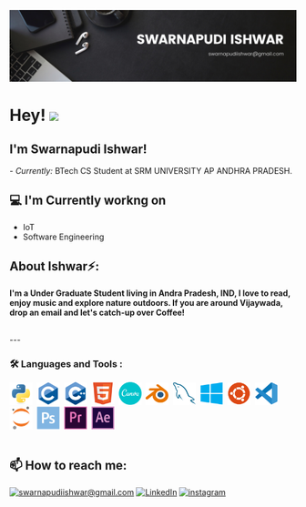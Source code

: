 ![Swarnapudi Ishwar Banner Image](./banner1.png)
<!-- <h2 align='center'>Swarnapudi Ishwar @ pudiish</h2>
<p align='center'><b>Under Graduate Student at SRM UNIVERSITY AP ANDHRA PRADESH</b></p> -->

<h1>Hey! <img src="https://media.giphy.com/media/hvRJCLFzcasrR4ia7z/giphy.gif" width="25px"/></h1>


<h2>I'm Swarnapudi Ishwar!</h2> 
- <i>Currently:</i> BTech CS Student at SRM UNIVERSITY AP ANDHRA PRADESH.

<h2>💻 I'm Currently workng on</h2>

- IoT
- Software Engineering

<h2> About Ishwar⚡:</h2>
<p><b>
I'm a Under Graduate Student living in Andra Pradesh, IND, I love to read, enjoy music and explore nature outdoors. If you are around Vijaywada, drop an email and let's catch-up over Coffee!
</b>
</p>
<br>
---

### :hammer_and_wrench: Languages and Tools :
<div>
  <img src="https://github.com/devicons/devicon/blob/master/icons/python/python-original.svg" title="Python" alt="java" width="40" height="40"/>&nbsp;
  <img src="https://github.com/devicons/devicon/blob/master/icons/c/c-original.svg" title="C" alt="java" width="40" height="40"/>&nbsp;
  <img src="https://github.com/devicons/devicon/blob/master/icons/cplusplus/cplusplus-original.svg" title="C++" alt="cpp" width="40" height="40"/>&nbsp;
  <img src="https://github.com/devicons/devicon/blob/master/icons/html5/html5-original.svg" title="HTML" alt="html" width="40" height="40"/>&nbsp;
  <img src="https://github.com/devicons/devicon/blob/master/icons/canva/canva-original.svg" title="Canva" alt="canva" width="40" height="40"/>&nbsp;
  <img src="https://github.com/devicons/devicon/blob/master/icons/blender/blender-original.svg" title="Blender" alt="Blender" width="40" height="40"/>&nbsp;
  <img src="https://github.com/devicons/devicon/blob/master/icons/mysql/mysql-original.svg" title="MySQL" alt="sql" width="40" height="40"/>&nbsp;
  <img src="https://github.com/devicons/devicon/blob/master/icons/windows8/windows8-original.svg" title="Windows" alt="win" width="40" height="40"/>&nbsp;
  <img src="https://github.com/devicons/devicon/blob/master/icons/ubuntu/ubuntu-plain.svg" title="Linux" alt="linux" width="40" height="40"/>&nbsp;
  <img src="https://github.com/devicons/devicon/blob/master/icons/vscode/vscode-original.svg" title="VSCode" alt="vscode" width="40" height="40"/>&nbsp;
  <img src="https://github.com/devicons/devicon/blob/master/icons/jupyter/jupyter-original.svg" title="Jupyter" alt="jupyter" width="40" height="40"/>&nbsp;
  <img src="https://github.com/devicons/devicon/blob/master/icons/photoshop/photoshop-plain.svg" title="Photoshop" alt="Photoshop" width="40" height="40"/>&nbsp;
  <img src="https://github.com/devicons/devicon/blob/master/icons/premierepro/premierepro-original.svg" title="Premier pro" alt="Premier pro" width="40";height="40"/>&nbsp;
  <img src="https://github.com/devicons/devicon/blob/master/icons/aftereffects/aftereffects-original.svg" title="After effects" alt="After effects" width="40";height="40"/>&nbsp;
  
</div>
<br>

<h2>📫 How to reach me:</h2>

<a href="mailto:swarnapudiishwar@gmail.com">![swarnapudiishwar@gmail.com](https://img.shields.io/badge/Gmail-D14836?style=for-the-badge&logo=gmail&logoColor=white)</a> <a href="https://www.linkedin.com/in/swarnapudi-ishwar-baa1411b0/">![LinkedIn](https://img.shields.io/badge/LinkedIn-0077B5?style=for-the-badge&logo=linkedin&logoColor=white)</a>
<a href = "https://www.instagram.com/pudiish/"><img src="https://img.shields.io/badge/Instagram-E4405F?style=for-the-badge&logo=instagram&logoColor=white" alt="instagram"/></a>

